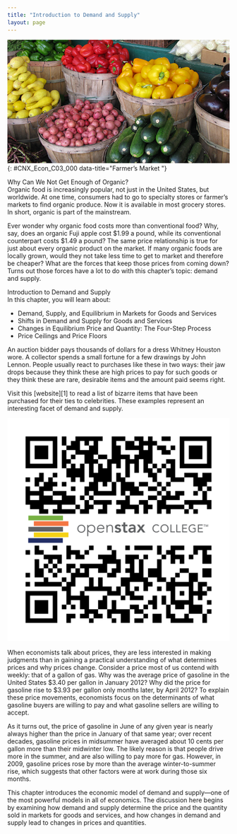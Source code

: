 ```yaml
---
title: "Introduction to Demand and Supply"
layout: page
---
```



<?cnx.eoc class="summary" title="Chapter Review"?>

<?cnx.eoc class="self-check-questions" title="Self-Check Questions"?>

<?cnx.eoc class="review-questions" title="Review Questions"?>

<?cnx.eoc class="critical-thinking" title="Critical Thinking Questions"?>

<?cnx.eoc class="problems" title="Problems"?>

<?cnx.eoc class="references" title="References"?>

 ![This is a photograph of various organic vegetables in baskets at a farmer\'s market.](../resources/CNX_Econ_C03_000.jpg "Organic vegetables and fruits that are grown and sold within a specific geographical region should, in theory, cost less than conventional produce because the transportation costs are less. That is not, however, usually the case. (Credit: modification of work by Natalie Maynor/Flickr Creative Commons)"){: #CNX_Econ_C03_000 data-title="Farmer&#x2019;s Market "}

<div data-type="note" class="economics bringhome" markdown="1">
<div data-type="title">
Why Can We Not Get Enough of Organic?
</div>
Organic food is increasingly popular, not just in the United States, but worldwide. At one time, consumers had to go to specialty stores or farmer’s markets to find organic produce. Now it is available in most grocery stores. In short, organic is part of the mainstream.

Ever wonder why organic food costs more than conventional food? Why, say, does an organic Fuji apple cost $1.99 a pound, while its conventional counterpart costs $1.49 a pound? The same price relationship is true for just about every organic product on the market. If many organic foods are locally grown, would they not take less time to get to market and therefore be cheaper? What are the forces that keep those prices from coming down? Turns out those forces have a lot to do with this chapter’s topic: demand and supply.

</div>

<div data-type="note" class="economics chapter-objectives" markdown="1">
<div data-type="title">
Introduction to Demand and Supply
</div>
In this chapter, you will learn about:

* Demand, Supply, and Equilibrium in Markets for Goods and Services
* Shifts in Demand and Supply for Goods and Services
* Changes in Equilibrium Price and Quantity: The Four-Step Process
* Price Ceilings and Price Floors

</div>

An auction bidder pays thousands of dollars for a dress Whitney Houston wore. A collector spends a small fortune for a few drawings by John Lennon. People usually react to purchases like these in two ways: their jaw drops because they think these are high prices to pay for such goods or they think these are rare, desirable items and the amount paid seems right.

<div data-type="note" class="economics linkup" markdown="1">
Visit this [website][1] to read a list of bizarre items that have been purchased for their ties to celebrities. These examples represent an interesting facet of demand and supply.

<span data-type="media" data-alt="QR Code representing a URL"> ![QR Code representing a URL](../resources/celebauction.png) </span>
</div>

When economists talk about prices, they are less interested in making judgments than in gaining a practical understanding of what determines prices and why prices change. Consider a price most of us contend with weekly: that of a gallon of gas. Why was the average price of gasoline in the United States $3.40 per gallon in January 2012? Why did the price for gasoline rise to $3.93 per gallon only months later, by April 2012? To explain these price movements, economists focus on the determinants of what gasoline buyers are willing to pay and what gasoline sellers are willing to accept.

As it turns out, the price of gasoline in June of any given year is nearly always higher than the price in January of that same year; over recent decades, gasoline prices in midsummer have averaged about 10 cents per gallon more than their midwinter low. The likely reason is that people drive more in the summer, and are also willing to pay more for gas. However, in 2009, gasoline prices rose by more than the average winter-to-summer rise, which suggests that other factors were at work during those six months.

This chapter introduces the economic model of demand and supply—one of the most powerful models in all of economics. The discussion here begins by examining how demand and supply determine the price and the quantity sold in markets for goods and services, and how changes in demand and supply lead to changes in prices and quantities.



[1]: http://openstaxcollege.org/l/celebauction
